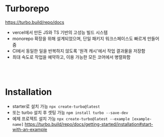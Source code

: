 # Turborepo

https://turbo.build/repo/docs

- vercel에서 만든 JS와 TS 기반의 고성능 빌드 시스템
- monorepo 확장을 위해 설계되었으며, 단일 패키지 워크스페이스도 빠르게 만들어줌
- CI에서 동일한 일을 반복하지 않도록 '원격 캐시'에서 작업 결과물을 저장함
- 최대 속도로 작업을 예약하고, 이용 가능한 모든 코어에서 병렬화함

<br/>
<br/>

# Installation

- starter로 설치 가능 `npx create-turbo@latest`
- 또는 turbo 설치 후 셋팅 가능 `npm install turbo --save-dev`
- 예제 프로젝트 설치 가능 `npx create-turbo@latest --example [example-name]`
  https://turbo.build/repo/docs/getting-started/installation#start-with-an-example
